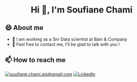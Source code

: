 <h1 align="center">Hi 👋, I'm Soufiane Chami</h1>

## 😄 About me
- 🌱 I am working as a Snr Data scientist at Bain & Company
- 🤔 Feel free to contact me, I'll be glad to talk with you !


<h2>📫 How to reach me</h2>

<a href="mailto:soufiane.chami.ais@gmail.com]">![soufiane.chami.ais@gmail.com](https://img.shields.io/badge/Gmail-D14836?style=for-the-badge&logo=gmail&logoColor=white)</a>
<a href="https://www.linkedin.com/in/soufiane-chami/">![LinkedIn](https://img.shields.io/badge/LinkedIn-0077B5?style=for-the-badge&logo=linkedin&logoColor=white)</a>
